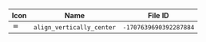 | Icon | Name | File ID |
| ---  | ---  | ---     |
| ![](align_vertically_center.png) | `align_vertically_center` | `-1707639690392287884` |
